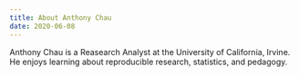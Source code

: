 ```yaml
---
title: About Anthony Chau
date: 2020-06-08 
---
```


Anthony Chau is a Reasearch Analyst at the University of California, Irvine. He enjoys learning about reproducible research, statistics, and pedagogy.